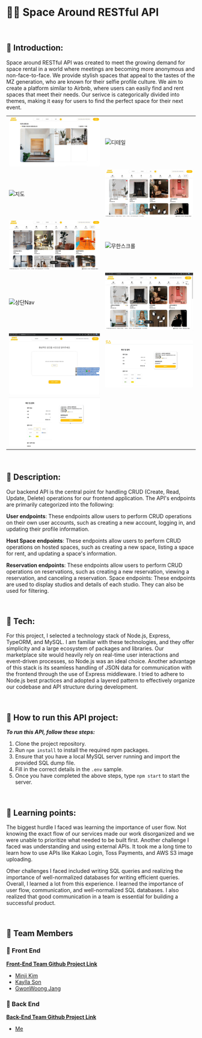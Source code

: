 # 👨‍🚀 Space Around RESTful API

</br>

## 🤔 Introduction:

Space around RESTful API was created to meet the growing demand for space rental in a world where meetings are becoming more anonymous and non-face-to-face. We provide stylish spaces that appeal to the tastes of the MZ generation, who are known for their selfie profile culture. We aim to create a platform similar to Airbnb, where users can easily find and rent spaces that meet their needs. Our serivce is categorically divided into themes, making it easy for users to find the perfect space for their next event.

<table>
    <tr>
        <td><img src="assets/gif/디테일 공유.gif" alt="디테일 공유"></td>
        <td><img src="assets/gif/디테일.gif" alt="디테일"></td>
    </tr>
    <tr>
        <td><img src="assets/gif/지도.gif" alt="지도"></td>
        <td><img src="assets/gif/카테고리.gif" alt="카테고리"></td>
    </tr>
    <tr>
        <td><img src="assets/gif/필터.gif" alt="필터"></td>
        <td><img src="assets/gif/무한스크롤.gif" alt="무한스크롤"></td>
    </tr>
    <tr>
        <td><img src="assets/gif/상단Nav.gif" alt="상단Nav"></td>
        <td><img src="assets/gif/로그인.gif" alt="로그인"></td>
    </tr>
    <tr>
        <td><img src="assets/gif/스튜디오 이미지 업로드.gif" alt="스튜디오 이미지 업로드"></td>
        <td><img src="assets/gif/결제수정.gif" alt="결제수정"></td>
    </tr>
    <tr>
        <td><img src="assets/gif/결제.gif" alt="결제"></td>
    </tr>
  </table>
</br>

## 🥓 Description:

Our backend API is the central point for handling CRUD (Create, Read, Update, Delete) operations for our frontend application. The API's endpoints are primarily categorized into the following:

**User endpoints**: These endpoints allow users to perform CRUD operations on their own user accounts, such as creating a new account, logging in, and updating their profile information.

**Host Space endpoints**: These endpoints allow users to perform CRUD operations on hosted spaces, such as creating a new space, listing a space for rent, and updating a space's information.

**Reservation endpoints**: These endpoints allow users to perform CRUD operations on reservations, such as creating a new reservation, viewing a reservation, and canceling a reservation.
Space endpoints: These endpoints are used to display studios and details of each studio. They can also be used for filtering.

</br>

## 🥞 Tech:

For this project, I selected a technology stack of Node.js, Express, TypeORM, and MySQL. I am familiar with these technologies, and they offer simplicity and a large ecosystem of packages and libraries. Our marketplace site would heavily rely on real-time user interactions and event-driven processes, so Node.js was an ideal choice. Another advantage of this stack is its seamless handling of JSON data for communication with the frontend through the use of Express middleware. I tried to adhere to Node.js best practices and adopted a layered pattern to effectively organize our codebase and API structure during development.

</br>

## 🏃 How to run this API project:

**_To run this API, follow these steps:_**

1. Clone the project repository.
2. Run `npm install` to install the required npm packages.
3. Ensure that you have a local MySQL server running and import the provided SQL dump file.
4. Fill in the correct details in the `.env` sample.
5. Once you have completed the above steps, type `npm start` to start the server.

</br>

## 🧠 Learning points:

The biggest hurdle I faced was learning the importance of user flow. Not knowing the exact flow of our services made our work disorganized and we were unable to prioritize what needed to be built first. Another challenge I faced was understanding and using external APIs. It took me a long time to learn how to use APIs like Kakao Login, Toss Payments, and AWS S3 image uploading.

Other challenges I faced included writing SQL queries and realizing the importance of well-normalized databases for writing efficient queries. Overall, I learned a lot from this experience. I learned the importance of user flow, communication, and well-normalized SQL databases. I also realized that good communication in a team is essential for building a successful product.

</br>

## 👫 Team Members

### 💅 Front End

**[Front-End Team Github Project Link](https://github.com/wecode-bootcamp-korea/46-2nd-B1A4-frontend)**

- [Minji Kim](https://github.com/shfkd123)
- [Kaylla Son](https://github.com/kayllason)
- [GwonWoong Jang](https://github.com/5yoonl)

### 🎒 Back End

**[Back-End Team Github Project Link ](https://github.com/wecode-bootcamp-korea/46-2nd-B1A4-backend)**

- [Me](https://github.com/ts-oh)
